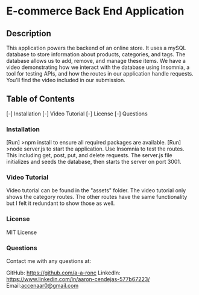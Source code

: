 # E-commerce Back End Application

## Description
This application powers the backend of an online store. It uses a mySQL database to store information about products, categories, and tags. The database allows us to add, remove, and manage these items. We have a video demonstrating how we interact with the database using Insomnia, a tool for testing APIs, and how the routes in our application handle requests. You'll find the video included in our submission.

## Table of Contents
[-] Installation
[-] Video Tutorial
[-] License
[-] Questions

### Installation
[Run] >npm install to ensure all required packages are available. 
[Run] >node server.js to start the application. 
Use Insomnia to test the routes. This including get, post, put, and delete requests.
The server.js file initializes and seeds the database, then starts the server on port 3001.

### Video Tutorial
Video tutorial can be found in the "assets" folder. The video tutorial only shows the category routes. The other routes have the same functionality but I felt it redundant to show those as well.

### License
MIT License


### Questions
Contact me with any questions at:

GitHub: https://github.com/a-a-ronc
LinkedIn: https://www.linkedin.com/in/aaron-cendejas-577b67223/ 
Email:accenaar0@gmail.com